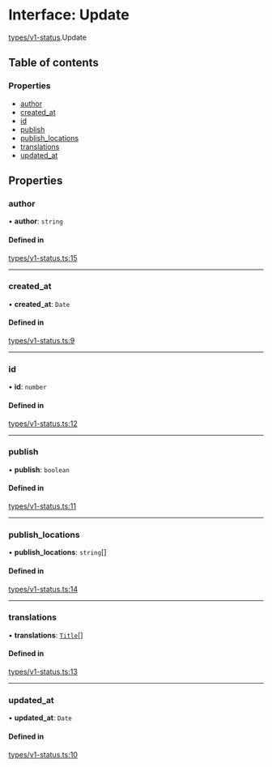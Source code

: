 # Interface: Update

[types/v1-status](../modules/types_v1_status.md).Update

## Table of contents

### Properties

- [author](types_v1_status.Update.md#author)
- [created\_at](types_v1_status.Update.md#created_at)
- [id](types_v1_status.Update.md#id)
- [publish](types_v1_status.Update.md#publish)
- [publish\_locations](types_v1_status.Update.md#publish_locations)
- [translations](types_v1_status.Update.md#translations)
- [updated\_at](types_v1_status.Update.md#updated_at)

## Properties

### author

• **author**: `string`

#### Defined in

[types/v1-status.ts:15](https://github.com/jameslinimk/unofficial-valorant-api/blob/0ab3e91/package/src/types/v1-status.ts#L15)

___

### created\_at

• **created\_at**: `Date`

#### Defined in

[types/v1-status.ts:9](https://github.com/jameslinimk/unofficial-valorant-api/blob/0ab3e91/package/src/types/v1-status.ts#L9)

___

### id

• **id**: `number`

#### Defined in

[types/v1-status.ts:12](https://github.com/jameslinimk/unofficial-valorant-api/blob/0ab3e91/package/src/types/v1-status.ts#L12)

___

### publish

• **publish**: `boolean`

#### Defined in

[types/v1-status.ts:11](https://github.com/jameslinimk/unofficial-valorant-api/blob/0ab3e91/package/src/types/v1-status.ts#L11)

___

### publish\_locations

• **publish\_locations**: `string`[]

#### Defined in

[types/v1-status.ts:14](https://github.com/jameslinimk/unofficial-valorant-api/blob/0ab3e91/package/src/types/v1-status.ts#L14)

___

### translations

• **translations**: [`Title`](types_v1_status.Title.md)[]

#### Defined in

[types/v1-status.ts:13](https://github.com/jameslinimk/unofficial-valorant-api/blob/0ab3e91/package/src/types/v1-status.ts#L13)

___

### updated\_at

• **updated\_at**: `Date`

#### Defined in

[types/v1-status.ts:10](https://github.com/jameslinimk/unofficial-valorant-api/blob/0ab3e91/package/src/types/v1-status.ts#L10)
